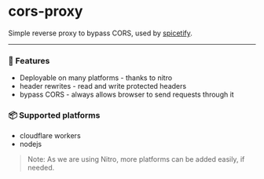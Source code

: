 # cors-proxy

Simple reverse proxy to bypass CORS, used by [spicetify](https://spicetify.app).

---

### 🚀 Features
 - Deployable on many platforms - thanks to nitro
 - header rewrites - read and write protected headers
 - bypass CORS - always allows browser to send requests through it

### 📦 Supported platforms
 - cloudflare workers
 - nodejs

> Note: As we are using Nitro, more platforms can be added easily, if needed.